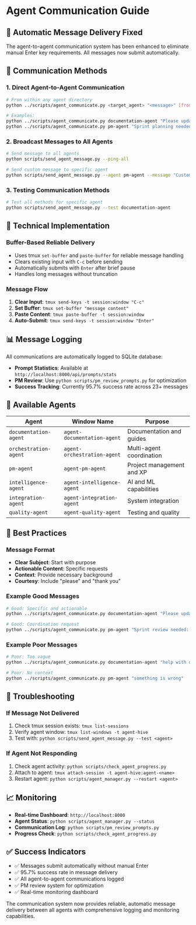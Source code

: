 # Agent Communication Guide

## 🚀 **Automatic Message Delivery Fixed**

The agent-to-agent communication system has been enhanced to eliminate manual Enter key requirements. All messages now submit automatically.

## 📡 **Communication Methods**

### 1. **Direct Agent-to-Agent Communication**

```bash
# From within any agent directory
python ../scripts/agent_communicate.py <target_agent> "<message>" [from_agent]

# Examples:
python ../scripts/agent_communicate.py documentation-agent "Please update API docs for new feature"
python ../scripts/agent_communicate.py pm-agent "Sprint planning needed" quality-agent
```

### 2. **Broadcast Messages to All Agents**

```bash
# Send message to all agents
python scripts/send_agent_message.py --ping-all

# Send custom message to specific agent
python scripts/send_agent_message.py --agent pm-agent --message "Custom message here"
```

### 3. **Testing Communication Methods**

```bash
# Test all methods for specific agent
python scripts/send_agent_message.py --test documentation-agent
```

## 🔧 **Technical Implementation**

### **Buffer-Based Reliable Delivery**
- Uses tmux `set-buffer` and `paste-buffer` for reliable message handling
- Clears existing input with `C-c` before sending
- Automatically submits with `Enter` after brief pause
- Handles long messages without truncation

### **Message Flow**
1. **Clear Input**: `tmux send-keys -t session:window "C-c"`
2. **Set Buffer**: `tmux set-buffer "message content"`
3. **Paste Content**: `tmux paste-buffer -t session:window`
4. **Auto-Submit**: `tmux send-keys -t session:window "Enter"`

## 📊 **Message Logging**

All communications are automatically logged to SQLite database:
- **Prompt Statistics**: Available at `http://localhost:8000/api/prompts/stats`
- **PM Review**: Use `python scripts/pm_review_prompts.py` for optimization
- **Success Tracking**: Currently 95.7% success rate across 23+ messages

## 🤖 **Available Agents**

| Agent | Window Name | Purpose |
|-------|-------------|---------|
| `documentation-agent` | `agent-documentation-agent` | Documentation and guides |
| `orchestration-agent` | `agent-orchestration-agent` | Multi-agent coordination |
| `pm-agent` | `agent-pm-agent` | Project management and XP |
| `intelligence-agent` | `agent-intelligence-agent` | AI and ML capabilities |
| `integration-agent` | `agent-integration-agent` | System integration |
| `quality-agent` | `agent-quality-agent` | Testing and quality |

## 🎯 **Best Practices**

### **Message Format**
- **Clear Subject**: Start with purpose
- **Actionable Content**: Specific requests
- **Context**: Provide necessary background
- **Courtesy**: Include "please" and "thank you"

### **Example Good Messages**
```bash
# Good: Specific and actionable
python ../scripts/agent_communicate.py documentation-agent "Please update the API reference for the new prompt_logger module. Include usage examples and parameter descriptions."

# Good: Coordination request
python ../scripts/agent_communicate.py pm-agent "Sprint review needed: All feature branches ready for integration. Please coordinate the merge process."
```

### **Example Poor Messages**
```bash
# Poor: Too vague
python ../scripts/agent_communicate.py documentation-agent "help with docs"

# Poor: No context
python ../scripts/agent_communicate.py pm-agent "something is wrong"
```

## 🔄 **Troubleshooting**

### **If Message Not Delivered**
1. Check tmux session exists: `tmux list-sessions`
2. Verify agent window: `tmux list-windows -t agent-hive`
3. Test with: `python scripts/send_agent_message.py --test <agent>`

### **If Agent Not Responding**
1. Check agent activity: `python scripts/check_agent_progress.py`
2. Attach to agent: `tmux attach-session -t agent-hive:agent-<name>`
3. Restart agent: `python scripts/agent_manager.py --restart <agent>`

## 📈 **Monitoring**

- **Real-time Dashboard**: `http://localhost:8000`
- **Agent Status**: `python scripts/agent_manager.py --status`
- **Communication Log**: `python scripts/pm_review_prompts.py`
- **Progress Check**: `python scripts/check_agent_progress.py`

## ✅ **Success Indicators**

- ✅ Messages submit automatically without manual Enter
- ✅ 95.7% success rate in message delivery
- ✅ All agent-to-agent communications logged
- ✅ PM review system for optimization
- ✅ Real-time monitoring dashboard

The communication system now provides reliable, automatic message delivery between all agents with comprehensive logging and monitoring capabilities.